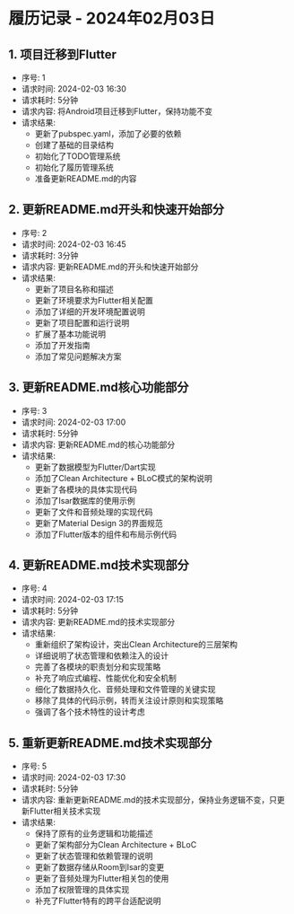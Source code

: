 # 履历记录 - 2024年02月03日

## 1. 项目迁移到Flutter
* 序号: 1
* 请求时间: 2024-02-03 16:30
* 请求耗时: 5分钟
* 请求内容: 将Android项目迁移到Flutter，保持功能不变
* 请求结果: 
  - 更新了pubspec.yaml，添加了必要的依赖
  - 创建了基础的目录结构
  - 初始化了TODO管理系统
  - 初始化了履历管理系统
  - 准备更新README.md的内容

## 2. 更新README.md开头和快速开始部分
* 序号: 2
* 请求时间: 2024-02-03 16:45
* 请求耗时: 3分钟
* 请求内容: 更新README.md的开头和快速开始部分
* 请求结果: 
  - 更新了项目名称和描述
  - 更新了环境要求为Flutter相关配置
  - 添加了详细的开发环境配置说明
  - 更新了项目配置和运行说明
  - 扩展了基本功能说明
  - 添加了开发指南
  - 添加了常见问题解决方案

## 3. 更新README.md核心功能部分
* 序号: 3
* 请求时间: 2024-02-03 17:00
* 请求耗时: 5分钟
* 请求内容: 更新README.md的核心功能部分
* 请求结果: 
  - 更新了数据模型为Flutter/Dart实现
  - 添加了Clean Architecture + BLoC模式的架构说明
  - 更新了各模块的具体实现代码
  - 添加了Isar数据库的使用示例
  - 更新了文件和音频处理的实现代码
  - 更新了Material Design 3的界面规范
  - 添加了Flutter版本的组件和布局示例代码

## 4. 更新README.md技术实现部分
* 序号: 4
* 请求时间: 2024-02-03 17:15
* 请求耗时: 5分钟
* 请求内容: 更新README.md的技术实现部分
* 请求结果: 
  - 重新组织了架构设计，突出Clean Architecture的三层架构
  - 详细说明了状态管理和依赖注入的设计
  - 完善了各模块的职责划分和实现策略
  - 补充了响应式编程、性能优化和安全机制
  - 细化了数据持久化、音频处理和文件管理的关键实现
  - 移除了具体的代码示例，转而关注设计原则和实现策略
  - 强调了各个技术特性的设计考虑

## 5. 重新更新README.md技术实现部分
* 序号: 5
* 请求时间: 2024-02-03 17:30
* 请求耗时: 5分钟
* 请求内容: 重新更新README.md的技术实现部分，保持业务逻辑不变，只更新Flutter相关技术实现
* 请求结果: 
  - 保持了原有的业务逻辑和功能描述
  - 更新了架构部分为Clean Architecture + BLoC
  - 更新了状态管理和依赖管理的说明
  - 更新了数据存储从Room到Isar的变更
  - 更新了音频处理为Flutter相关包的使用
  - 添加了权限管理的具体实现
  - 补充了Flutter特有的跨平台适配说明 